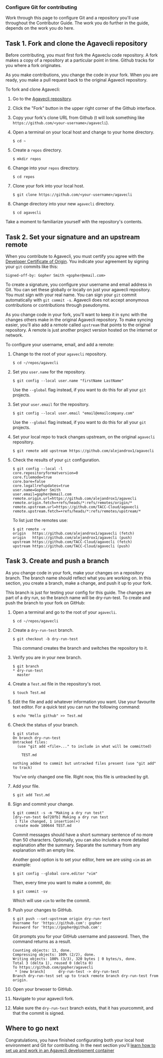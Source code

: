### Configure Git for contributing

Work through this page to configure Git and a repository you'll use throughout
the Contributor Guide.
The work you do further in the guide, depends on the work you do here.

## Task 1. Fork and clone the Agavecli repository

Before contributing, you must first fork the Agaveclu code repository.
A fork makes a copy of a repository at a particular point in time.
Github tracks for you where a fork originates.

As you make contributions, you change the code in your fork.
When you are ready, you make a pull request back to the original Agavecli
repository.

To fork and clone Agavecli:
1. Go to the [Agavecli repository](https://github.com/alejandrox1/agavecli).

2. Click the "Fork" button in the upper right corner of the Github interface.

3. Copy your fork's clone URL from Github (t will look something like 
`https://github.com/<your-username>/agavecli`).

4. Open a terminal on your local host and change to your home directory.
   ```
   $ cd ~
   ```

5. Create a `repos` directory.
   ```
   $ mkdir repos
   ```

6. Change into your `repos` directory.
   ```
   $ cd repos
   ```

7. Clone your fork into your local host.
   ```
   $ git clone https://github.com/<your-username>/agavecli
   ```

8. Change directory into your new `agavecli` directory.
   ```
   $ cd agavecli
   ```

Take a moment to familiarize yourself with the repository's contents.


## Task 2. Set your signature and an upstream remote

When you contribute to Agavecli, you must certify you agree with the [Developer
Certificate of Origin](https://developercertificate.org/).
You indicate your agreement by signing your `git` commits like this:
```
Signed-off-by: Gopher Smith <gopher@email.com>
```

To create a signature, you configure your username and email address in Git.
You can set these globally or locally on just your agavecli repository.
You must sign with your real name.
You can sign your `git` commit automatically with `git commit -s`. 
Agavecli does not accept anonymous contributions or contributions through
pseudonyms.

As you change code in your fork, you'll want to keep it in sync with the
changes others make in the original Agavecli repository.
To make syncing easier, you'll also add a _remote_ called `upstream` that
points to the original repository. 
A remote is just another project version hosted on the internet or network.

To configure your username, email, and add a remote:
1. Change to the root of your `agavecli` repository.
   ```
   $ cd ~/repos/agavecli
   ```

2. Set you `user.name` for the repository.
   ```
   $ git config --local user.name "firstName LastName"
   ```
   Use the `--global` flag instead, if you want to do this for all your `git`
   projects.

3. Set your `user.email` for the repository.
   ```
   $ git config --local user.email "email@emailcompany.com"
   ```
   Use the `--global` flag instead, if you want to do this for all your `git`
   projects.

4. Set your local repo to track changes upstream, on the original `agavecli`
   repository.
   ```
   $ git remote add upstream https://github.com/alejandrox1/agavecli
   ```

5. Check the results of your `git` configuration.
   ```
   $ git config --local -l
   core.repositoryformatversion=0
   core.filemode=true
   core.bare=false
   core.logallrefupdates=true
   user.name=Gopher Smith
   user.email=gopher@email.com
   remote.origin.url=https://github.com/alejandrox1/agavecli
   remote.origin.fetch=+refs/heads/*:refs/remotes/origin/*
   remote.upstream.url=https://github.com/TACC-Cloud/agavecli
   remote.upstream.fetch=+refs/heads/*:refs/remotes/upstream/*
   ```

   To list just the remotes use:
   ```
   $ git remote -v
   origin	https://github.com/alejandrox1/agavecli (fetch)
   origin	https://github.com/alejandrox1/agavecli (push)
   upstream https://github.com/TACC-Cloud/agavecli (fetch)
   upstream https://github.com/TACC-Cloud/agavecli (push)
   ```

## Task 3. Create and push a branch

As you change code in your fork, make your changes on a repository branch.
The branch name should reflect what you are working on.
In this section, you create a branch, make a change, and push it up to your fork.

This branch is just for testing your config for this guide.
The changes are part of a dry run, so the branch name will be dry-run-test.
To create and push the branch to your fork on GitHub:

1. Open a terminal and go to the root of your `agavecli`.
   ```
   $ cd ~/repos/agavecli
   ```

2. Create a `dry-run-test` branch.
   ```
   $ git checkout -b dry-run-test
   ```
   This command creates the branch and switches the repository to it.

3. Verify you are in your new branch.
   ```
   $ git branch
   * dry-run-test
     master
   ```

4. Create a `Test.md` file in the repository's root.
   ```
   $ touch Test.md
   ```

5. Edit the file and add whatever information you want. Use your favourite text
   editor. For a quick test you can run the following command:
   ```
   $ echo "Hello github" >> Test.md
   ```

6. Check the status of your branch.
   ```
   $ git status
   On branch dry-run-test
   Untracked files:
     (use "git add <file>..." to include in what will be committed)

       TEST.md

   nothing added to commit but untracked files present (use "git add" to track)
   ```
   You've only changed one file. Right now, this file is untracked by git.

7. Add your file.
   ```
   $ git add Test.md
   ```

8. Sign and commit your change.
   ```
   $ git commit -s -m "Making a dry run test"
   [dry-run-test 6e728fb] Making a dry run test
    1 file changed, 1 insertion(+)
    create mode 100644 TEST.md
   ```
   Commit messages should have a short summary sentence of no more than 50
   characters. Optionally, you can also include a more detailed explanation
   after the summary. Separate the summary from any explanation with an empty
   line.

   Another good option is to set your editor, here we are using `vim` as an
   example:
   ```
   $ git config --global core.editor "vim"
   ```
   Then, every time you want to make a commit, do:
   ```
   $ git commit -sv
   ```
   Which will use `vim` to write the commit.

9. Push your changes to GitHub.
   ```
   $ git push --set-upstream origin dry-run-test
   Username for 'https://github.com': gopher
   Password for 'https://gopher@github.com':
   ```
   Git prompts you for your GitHub username and password.
   Then, the command returns as a result.
   ```
   Counting objects: 13, done.
   Compressing objects: 100% (2/2), done.
   Writing objects: 100% (3/3), 320 bytes | 0 bytes/s, done.
   Total 3 (delta 1), reused 0 (delta 0)
   To https://github.com/gopher/agavecli
    * [new branch]      dry-run-test -> dry-run-test
   Branch dry-run-test set up to track remote branch dry-run-test from origin.
   ```

11. Open your brwoser to GitHub.

12. Navigate to your agavecli fork.

13. Make sure the `dry-run-test` branch exists, that it has yourcommit, and
    that the commit is signed.

## Where to go next
Congratulations, you have finished configurating both your local host
environment and Git for contributing.
In the next section you'll [learn how to set up and work in an Agavecli
development container](set-up-dev-end.md)
